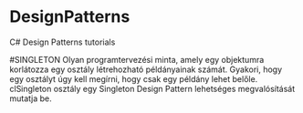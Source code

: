 # DesignPatterns
C# Design Patterns tutorials

#SINGLETON
Olyan programtervezési minta, amely egy objektumra korlátozza egy osztály létrehozható példányainak számát. Gyakori, hogy egy osztályt úgy kell megírni, hogy csak egy példány lehet belőle.
clSingleton osztály egy Singleton Design Pattern lehetséges megvalósítását mutatja be.
